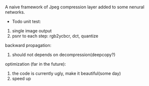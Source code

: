 A naive framework of Jpeg compression layer added to some nenural networks.

- Todo 
unit test: 
1. single image output
2. psnr to each step: rgb2ycbcr, dct, quantize

backward propagation:
1. should not depends on decompression(deepcopy?)

optimization (far in the future):
1. the code is currently ugly, make it beautiful(some day)
2. speed up
